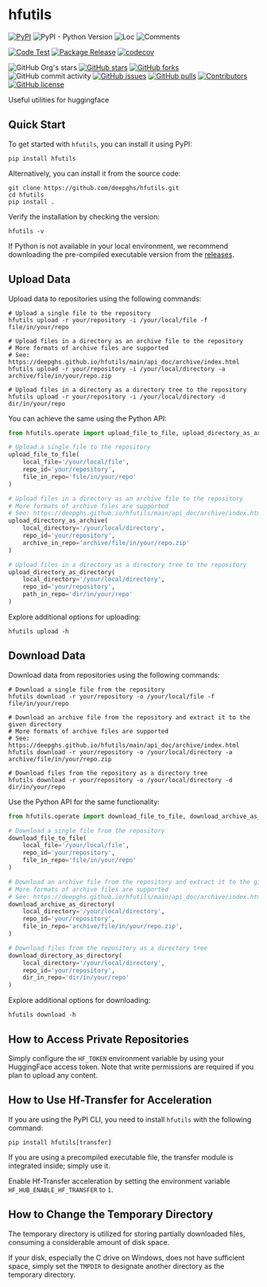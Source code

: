 # hfutils

[![PyPI](https://img.shields.io/pypi/v/hfutils)](https://pypi.org/project/hfutils/)
![PyPI - Python Version](https://img.shields.io/pypi/pyversions/hfutils)
![Loc](https://img.shields.io/endpoint?url=https://gist.githubusercontent.com/narugo1992/b98a0fd1468c4858abf2a355bc9b4039/raw/loc.json)
![Comments](https://img.shields.io/endpoint?url=https://gist.githubusercontent.com/narugo1992/b98a0fd1468c4858abf2a355bc9b4039/raw/comments.json)

[![Code Test](https://github.com/deepghs/hfutils/workflows/Code%20Test/badge.svg)](https://github.com/deepghs/hfutils/actions?query=workflow%3A%22Code+Test%22)
[![Package Release](https://github.com/deepghs/hfutils/workflows/Package%20Release/badge.svg)](https://github.com/deepghs/hfutils/actions?query=workflow%3A%22Package+Release%22)
[![codecov](https://codecov.io/gh/deepghs/hfutils/branch/main/graph/badge.svg?token=XJVDP4EFAT)](https://codecov.io/gh/deepghs/hfutils)

![GitHub Org's stars](https://img.shields.io/github/stars/deepghs)
[![GitHub stars](https://img.shields.io/github/stars/deepghs/hfutils)](https://github.com/deepghs/hfutils/stargazers)
[![GitHub forks](https://img.shields.io/github/forks/deepghs/hfutils)](https://github.com/deepghs/hfutils/network)
![GitHub commit activity](https://img.shields.io/github/commit-activity/m/deepghs/hfutils)
[![GitHub issues](https://img.shields.io/github/issues/deepghs/hfutils)](https://github.com/deepghs/hfutils/issues)
[![GitHub pulls](https://img.shields.io/github/issues-pr/deepghs/hfutils)](https://github.com/deepghs/hfutils/pulls)
[![Contributors](https://img.shields.io/github/contributors/deepghs/hfutils)](https://github.com/deepghs/hfutils/graphs/contributors)
[![GitHub license](https://img.shields.io/github/license/deepghs/hfutils)](https://github.com/deepghs/hfutils/blob/master/LICENSE)

Useful utilities for huggingface

## Quick Start

To get started with `hfutils`, you can install it using PyPI:

```shell
pip install hfutils

```

Alternatively, you can install it from the source code:

```shell
git clone https://github.com/deepghs/hfutils.git
cd hfutils
pip install .

```

Verify the installation by checking the version:

```shell
hfutils -v

```

If Python is not available in your local environment, we recommend downloading the pre-compiled executable version from
the [releases](https://github.com/deepghs/hfutils/releases).

## Upload Data

Upload data to repositories using the following commands:

```shell
# Upload a single file to the repository
hfutils upload -r your/repository -i /your/local/file -f file/in/your/repo

# Upload files in a directory as an archive file to the repository
# More formats of archive files are supported
# See: https://deepghs.github.io/hfutils/main/api_doc/archive/index.html
hfutils upload -r your/repository -i /your/local/directory -a archive/file/in/your/repo.zip

# Upload files in a directory as a directory tree to the repository
hfutils upload -r your/repository -i /your/local/directory -d dir/in/your/repo

```

You can achieve the same using the Python API:

```python
from hfutils.operate import upload_file_to_file, upload_directory_as_archive, upload_directory_as_directory

# Upload a single file to the repository
upload_file_to_file(
    local_file='/your/local/file',
    repo_id='your/repository',
    file_in_repo='file/in/your/repo'
)

# Upload files in a directory as an archive file to the repository
# More formats of archive files are supported
# See: https://deepghs.github.io/hfutils/main/api_doc/archive/index.html
upload_directory_as_archive(
    local_directory='/your/local/directory',
    repo_id='your/repository',
    archive_in_repo='archive/file/in/your/repo.zip'
)

# Upload files in a directory as a directory tree to the repository
upload_directory_as_directory(
    local_directory='/your/local/directory',
    repo_id='your/repository',
    path_in_repo='dir/in/your/repo'
)
```

Explore additional options for uploading:

```shell
hfutils upload -h

```

## Download Data

Download data from repositories using the following commands:

```shell
# Download a single file from the repository
hfutils download -r your/repository -o /your/local/file -f file/in/your/repo

# Download an archive file from the repository and extract it to the given directory
# More formats of archive files are supported
# See: https://deepghs.github.io/hfutils/main/api_doc/archive/index.html
hfutils download -r your/repository -o /your/local/directory -a archive/file/in/your/repo.zip

# Download files from the repository as a directory tree
hfutils download -r your/repository -o /your/local/directory -d dir/in/your/repo

```

Use the Python API for the same functionality:

```python
from hfutils.operate import download_file_to_file, download_archive_as_directory, download_directory_as_directory

# Download a single file from the repository
download_file_to_file(
    local_file='/your/local/file',
    repo_id='your/repository',
    file_in_repo='file/in/your/repo'
)

# Download an archive file from the repository and extract it to the given directory
# More formats of archive files are supported
# See: https://deepghs.github.io/hfutils/main/api_doc/archive/index.html
download_archive_as_directory(
    local_directory='/your/local/directory',
    repo_id='your/repository',
    file_in_repo='archive/file/in/your/repo.zip',
)

# Download files from the repository as a directory tree
download_directory_as_directory(
    local_directory='/your/local/directory',
    repo_id='your/repository',
    dir_in_repo='dir/in/your/repo'
)
```

Explore additional options for downloading:

```shell
hfutils download -h

```

## How to Access Private Repositories

Simply configure the `HF_TOKEN` environment variable by using your HuggingFace access token.
Note that write permissions are required if you plan to upload any content.

## How to Use Hf-Transfer for Acceleration

If you are using the PyPI CLI, you need to install `hfutils` with the following command:

```shell
pip install hfutils[transfer]

```

If you are using a precompiled executable file, the transfer module is integrated inside; simply use it.

Enable Hf-Transfer acceleration by setting the environment variable `HF_HUB_ENABLE_HF_TRANSFER` to `1`.

## How to Change the Temporary Directory

The temporary directory is utilized for storing partially downloaded files, consuming a considerable amount of disk
space.

If your disk, especially the C drive on Windows, does not have sufficient space, simply set the `TMPDIR` to designate
another directory as the temporary directory.
